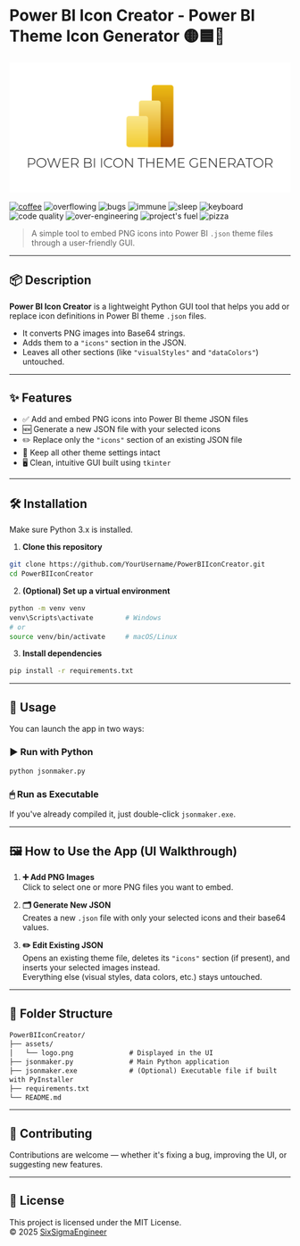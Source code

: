 # Power BI Icon Creator - Power BI Theme Icon Generator 🟡🟦🔺

![Logo](assets/logo.png)

[![coffee](https://img.shields.io/badge/☕-coffee-red)](https://buymeacoffee.com)
![overflowing](https://img.shields.io/badge/-overflowing-orange)
![bugs](https://img.shields.io/badge/-bugs-lightgrey)
![immune](https://img.shields.io/badge/-immune-brightgreen)
![sleep](https://img.shields.io/badge/-sleep-deprived-blue)
![keyboard](https://img.shields.io/badge/-keyboard-worn_out-yellow)
![code quality](https://img.shields.io/badge/code%20quality-undefined-yellowgreen)
![over-engineering](https://img.shields.io/badge/over--engineering-100%25-blue)
![project's fuel](https://img.shields.io/badge/project's-fuel-purple)
![pizza](https://img.shields.io/badge/-pizza-important)

> A simple tool to embed PNG icons into Power BI `.json` theme files through a user-friendly GUI.

---

## 📦 Description

**Power BI Icon Creator** is a lightweight Python GUI tool that helps you add or replace icon definitions in Power BI theme `.json` files.

- It converts PNG images into Base64 strings.
- Adds them to a `"icons"` section in the JSON.
- Leaves all other sections (like `"visualStyles"` and `"dataColors"`) untouched.

---

## ✨ Features

- ✅ Add and embed PNG icons into Power BI theme JSON files  
- 🆕 Generate a new JSON file with your selected icons  
- ✏️ Replace only the `"icons"` section of an existing JSON file  
- 🎨 Keep all other theme settings intact  
- 🖥️ Clean, intuitive GUI built using `tkinter`

---

## 🛠 Installation

Make sure Python 3.x is installed.

1. **Clone this repository**

```bash
git clone https://github.com/YourUsername/PowerBIIconCreator.git
cd PowerBIIconCreator
```

2. **(Optional) Set up a virtual environment**

```bash
python -m venv venv
venv\Scripts\activate        # Windows
# or
source venv/bin/activate     # macOS/Linux
```

3. **Install dependencies**

```bash
pip install -r requirements.txt
```

---

## 🚀 Usage

You can launch the app in two ways:

### ▶️ Run with Python

```bash
python jsonmaker.py
```

### 🖱 Run as Executable

If you've already compiled it, just double-click `jsonmaker.exe`.

---

## 🖼 How to Use the App (UI Walkthrough)

1. **➕ Add PNG Images**  
   Click to select one or more PNG files you want to embed.

2. **🗂 Generate New JSON**  
   Creates a new `.json` file with only your selected icons and their base64 values.

3. **✏️ Edit Existing JSON**  
   Opens an existing theme file, deletes its `"icons"` section (if present), and inserts your selected images instead.  
   Everything else (visual styles, data colors, etc.) stays untouched.

---

## 📁 Folder Structure

```
PowerBIIconCreator/
├── assets/
│   └── logo.png              # Displayed in the UI
├── jsonmaker.py              # Main Python application
├── jsonmaker.exe             # (Optional) Executable file if built with PyInstaller
├── requirements.txt
└── README.md
```

---

## 🤝 Contributing

Contributions are welcome — whether it's fixing a bug, improving the UI, or suggesting new features.

---

## 📜 License

This project is licensed under the MIT License.  
© 2025 [SixSigmaEngineer](https://github.com/SixSigmaEngineer)
